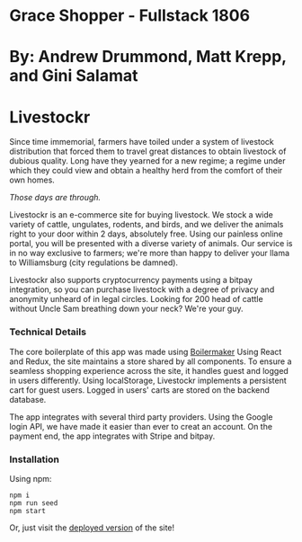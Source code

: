 # Grace Shopper - Fullstack 1806
By: Andrew Drummond, Matt Krepp, and Gini Salamat
=======
# Livestockr

Since time immemorial, farmers have toiled under a system of livestock distribution that forced them to travel great distances to obtain livestock of dubious quality. Long have they yearned for a new regime; a regime under which they could view and obtain a healthy herd from the comfort of their own homes. 

*Those days are through.*

Livestockr is an e-commerce site for buying livestock. We stock a wide variety of cattle, ungulates, rodents, and birds, and we deliver the animals right to your door within 2 days, absolutely free. Using our painless online portal, you will be presented with a diverse variety of animals. Our service is in no way exclusive to farmers; we're more than happy to deliver your llama to Williamsburg (city regulations be damned).

Livestockr also supports cryptocurrency payments using a bitpay integration, so you can purchase livestock with a degree of privacy and anonymity unheard of in legal circles. Looking for 200 head of cattle without Uncle Sam breathing down your neck? We're your guy.


### Technical Details
The core boilerplate of this app was made using [Boilermaker](https://github.com/FullstackAcademy/boilermaker) Using React and Redux, the site maintains a store shared by all components. To ensure a seamless shopping experience across the site, it handles guest and logged in users differently. Using localStorage, Livestockr implements a persistent cart for guest users. Logged in users' carts are stored on the backend database.

The app integrates with several third party providers. Using the Google login API, we have made it easier than ever to creat an account. On the payment end, the app integrates with Stripe and bitpay.


### Installation
Using npm: 
```
npm i
npm run seed
npm start
```

Or, just visit the [deployed version](https://salty-earth-17929.herokuapp.com/checkout) of the site! 
